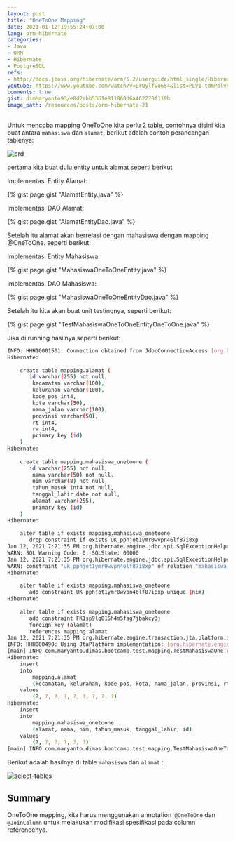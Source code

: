 ```yaml
---
layout: post
title: "OneToOne Mapping"
date: 2021-01-12T19:55:24+07:00
lang: orm-hibernate
categories:
- Java
- ORM
- Hibernate
- PostgreSQL
refs: 
- http://docs.jboss.org/hibernate/orm/5.2/userguide/html_single/Hibernate_User_Guide.html
youtube: https://www.youtube.com/watch?v=ErQylfvo654&list=PLV1-tdmPblvxHxNh867D1JR4u52LgzeIr&index=19
comments: true
gist: dimMaryanto93/e8d2abb5361e811860d6a462270f119b
image_path: /resources/posts/orm-hibernate-21
---
```


Untuk mencoba mapping OneToOne kita perlu 2 table, contohnya disini kita buat antara `mahasiswa` dan `alamat`, berikut adalah contoh perancangan tablenya:

![erd]({{site.baseurl}}{{page.image_path}}/erd.png)

pertama kita buat dulu entity untuk alamat seperti berikut

Implementasi Entity Alamat:

{% gist page.gist "AlamatEntity.java" %}

Implementasi DAO Alamat:

{% gist page.gist "AlamatEntityDao.java" %}

Setelah itu alamat akan berrelasi dengan mahasiswa dengan mapping @OneToOne. seperti berikut:

Implementasi Entity Mahasiswa:

{% gist page.gist "MahasiswaOneToOneEntity.java" %}

Implementasi DAO Mahasiswa:

{% gist page.gist "MahasiswaOneToOneEntityDao.java" %}

Setelah itu kita akan buat unit testingnya, seperti berikut:

{% gist page.gist "TestMahasiswaOneToOneEntityOneToOne.java" %}

Jika di running hasilnya seperti berikut:

```bash
INFO: HHH10001501: Connection obtained from JdbcConnectionAccess [org.hibernate.engine.jdbc.env.internal.JdbcEnvironmentInitiator$ConnectionProviderJdbcConnectionAccess@29bcf51d] for (non-JTA) DDL execution was not in auto-commit mode; the Connection 'local transaction' will be committed and the Connection will be set into auto-commit mode.
Hibernate: 
    
    create table mapping.alamat (
       id varchar(255) not null,
        kecamatan varchar(100),
        kelurahan varchar(100),
        kode_pos int4,
        kota varchar(50),
        nama_jalan varchar(100),
        provinsi varchar(50),
        rt int4,
        rw int4,
        primary key (id)
    )
Hibernate: 
    
    create table mapping.mahasiswa_onetoone (
       id varchar(255) not null,
        nama varchar(50) not null,
        nim varchar(8) not null,
        tahun_masuk int4 not null,
        tanggal_lahir date not null,
        alamat varchar(255),
        primary key (id)
    )
Hibernate: 
    
    alter table if exists mapping.mahasiswa_onetoone 
       drop constraint if exists UK_pphjot1ymr0wvpn46lf87i8xp
Jan 12, 2021 7:21:35 PM org.hibernate.engine.jdbc.spi.SqlExceptionHelper$StandardWarningHandler logWarning
WARN: SQL Warning Code: 0, SQLState: 00000
Jan 12, 2021 7:21:35 PM org.hibernate.engine.jdbc.spi.SqlExceptionHelper$StandardWarningHandler logWarning
WARN: constraint "uk_pphjot1ymr0wvpn46lf87i8xp" of relation "mahasiswa_onetoone" does not exist, skipping
Hibernate: 
    
    alter table if exists mapping.mahasiswa_onetoone 
       add constraint UK_pphjot1ymr0wvpn46lf87i8xp unique (nim)
Hibernate: 
    
    alter table if exists mapping.mahasiswa_onetoone 
       add constraint FK1sp9lq015h4m5fag7jbakcy3j 
       foreign key (alamat) 
       references mapping.alamat
Jan 12, 2021 7:21:35 PM org.hibernate.engine.transaction.jta.platform.internal.JtaPlatformInitiator initiateService
INFO: HHH000490: Using JtaPlatform implementation: [org.hibernate.engine.transaction.jta.platform.internal.NoJtaPlatform]
[main] INFO com.maryanto.dimas.bootcamp.test.mapping.TestMahasiswaOneToOneEntityOneToOne - mahasiswa baru: MahasiswaOneToOneEntity(id=d9aa105a-78aa-4168-a5d8-f1665f0b9730, nim=10511148, nama=Dimas Maryanto, tanggalLahir=1993-03-01, tahunMasuk=2011, alamat=AlamatEntity(id=f3d7f449-85fb-4e10-835e-cc5983fd2876, provinsi=Jawa Barat, kota=Kab. Bandung, kelurahan=Cileunyi, kecamatan=Cinunuk, rw=18, rt=6, kodePos=40526, namaJalan=Jl Bukit indah))
Hibernate: 
    insert 
    into
        mapping.alamat
        (kecamatan, kelurahan, kode_pos, kota, nama_jalan, provinsi, rt, rw, id) 
    values
        (?, ?, ?, ?, ?, ?, ?, ?, ?)
Hibernate: 
    insert 
    into
        mapping.mahasiswa_onetoone
        (alamat, nama, nim, tahun_masuk, tanggal_lahir, id) 
    values
        (?, ?, ?, ?, ?, ?)
[main] INFO com.maryanto.dimas.bootcamp.test.mapping.TestMahasiswaOneToOneEntityOneToOne - destroy hibernate session!
```

Berikut adalah hasilnya di table `mahasiswa` dan `alamat` :

![select-tables]({{site.baseurl}}{{page.image_path}}/select-tables.png)

## Summary 

OneToOne mapping, kita harus menggunakan annotation` @OneToOne` dan `@JoinColumn` untuk melakukan modifikasi spesifikasi pada column referencenya.
